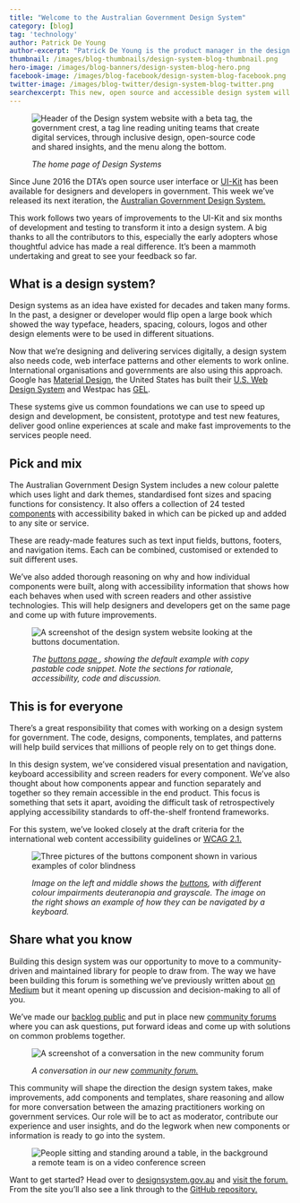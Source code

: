```yaml
---
title: "Welcome to the Australian Government Design System"
category: [blog]
tag: 'technology'
author: Patrick De Young
author-excerpt: "Patrick De Young is the product manager in the design system team at the DTA."
thumbnail: /images/blog-thumbnails/design-system-blog-thumbnail.png
hero-image: /images/blog-banners/design-system-blog-hero.png
facebook-image: /images/blog-facebook/design-system-blog-facebook.png
twitter-image: /images/blog-twitter/design-system-blog-twitter.png
searchexcerpt: This new, open source and accessible design system will speed up and bring consistency to government websites and services.
---
```

<figure>
  <img src="{{ site.url }}{{ site.baseurl }}/images/blog-banners/design-system-blog-hero.png" alt="Header of the Design system website with a beta tag, the government crest, a tag line reading uniting teams that create digital services, through inclusive design, open-source code and shared insights, and the menu along the bottom. "/>
  <figcaption>
    <p>
      <em>
      The home page of Design Systems
      </em>
    </p>
  </figcaption>
</figure>

Since June 2016 the DTA’s open source user interface or [UI-Kit](https://uikit.service.gov.au/) has been available for designers and developers in government. This week we’ve released its next iteration, the [Australian Government Design System.](https://designsystem.gov.au/)

This work follows two years of improvements to the UI-Kit and six months of development and testing to transform it into a design system. A big thanks to all the contributors to this, especially the early adopters whose thoughtful advice has made a real difference. It’s been a mammoth undertaking and great to see your feedback so far.

## What is a design system?
Design systems as an idea have existed for decades and taken many forms. In the past, a designer or developer would flip open a large book which showed the way typeface, headers, spacing, colours, logos and other design elements were to be used in different situations.

Now that we’re designing and delivering services digitally, a design system also needs code, web interface patterns and other elements to work online.
International organisations and governments are also using this approach. Google has [Material Design](http://material.io/), the United States has built their [U.S. Web Design System](https://designsystem.digital.gov/) and Westpac has [GEL](https://gel.westpacgroup.com.au/).

These systems give us common foundations we can use to speed up design and development, be consistent, prototype and test new features, deliver good online experiences at scale and make fast improvements to the services people need.


## Pick and mix

The Australian Government Design System includes a new colour palette which uses light and dark themes, standardised font sizes and spacing functions for consistency. It also offers a collection of 24 tested [components](https://designsystem.gov.au/components/) with accessibility baked in which can be picked up and added to any site or service.  

These are ready-made features such as text input fields, buttons, footers, and navigation items. Each can be combined, customised or extended to suit different uses.

We’ve also added thorough reasoning on why and how individual components were built, along with accessibility information that shows how each behaves when used with screen readers and other assistive technologies. This will help designers and developers get on the same page and come up with future improvements.

<figure>
  <img src="{{ site.url }}{{ site.baseurl }}/images/blog-content/Design-System-Content1.png" alt="A screenshot of the design system website looking at the buttons documentation."/>
  <figcaption>
    <p>
      <em>
      The <a href="https://designsystem.gov.au/components/buttons/"> buttons page </a>, showing the default example with copy pastable code snippet. Note the sections for rationale, accessibility, code and discussion.
      </em>
    </p>
  </figcaption>
</figure>



## This is for everyone
There’s a great responsibility that comes with working on a design system for government. The code, designs, components, templates, and patterns will help build services that millions of people rely on to get things done.

In this design system, we’ve considered visual presentation and navigation, keyboard accessibility and screen readers for every component. We’ve also thought about how components appear and function separately and together so they remain accessible in the end product. This focus is something that sets it apart, avoiding the difficult task of retrospectively applying accessibility standards to off-the-shelf frontend frameworks.

For this system, we’ve looked closely at the draft criteria for the international web content accessibility guidelines or [WCAG 2.1.](https://www.w3.org/TR/WCAG21/)

<figure>
  <img src="{{ site.url }}{{ site.baseurl }}/images/blog-content/Design-System-Content2.png" alt="Three pictures of the buttons component shown in various examples of color blindness"/>
  <figcaption>
    <p>
      <em>
      Image on the left and middle shows the <a href="https://designsystem.gov.au/components/buttons/accessibility/"> buttons</a>, with different colour impairments deuteranopia and grayscale. The image on the right shows an example of how they can be navigated by a keyboard.
      </em>
    </p>
  </figcaption>
</figure>

## Share what you know

Building this design system was our opportunity to move to a community-driven and maintained library for people to draw from. The way we have been building this forum is something we’ve previously written about [on Medium](https://medium.com/@wilkowskidom/setting-up-a-healthy-thriving-open-source-community-around-a-design-system-d96e86fb6da4) but it meant opening up discussion and decision-making to all of you.

We’ve made our [backlog public](https://github.com/orgs/govau/projects/7?fullscreen=true) and put in place new [community forums](https://community.digital.gov.au/c/designsystem) where you can ask questions, put forward ideas and come up with solutions on common problems together.
<figure>
  <img src="{{ site.url }}{{ site.baseurl }}/images/blog-content/Design-System-Content3.png" alt="A screenshot of a conversation in the new community forum"/>
  <figcaption>
    <p>
      <em>
    A conversation in our new <a href ="https://community.digital.gov.au/c/designsystem">community forum. </a>
      </em>
    </p>
  </figcaption>
</figure>


This community will shape the direction the design system takes, make improvements, add components and templates, share reasoning and allow for more conversation between the amazing practitioners working on government services. Our role will be to act as moderator, contribute our experience and user insights, and do the legwork when new components or information is ready to go into the system.

<figure>
  <img src="{{ site.url }}{{ site.baseurl }}/images/blog-content/Design-System-Content4.png" alt="People sitting and standing around a table, in the background a remote team is on a video conference screen"/>
</figure>


Want to get started? Head over to [designsystem.gov.au](https://designsystem.gov.au) and [visit the forum.](https://community.digital.gov.au) From the site you’ll also see a link through to the [GitHub repository.](https://community.digital.gov.au)
